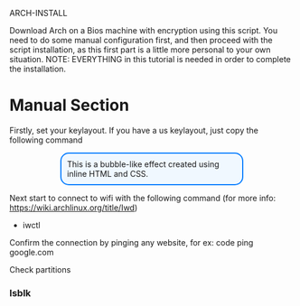   ARCH-INSTALL

Download Arch on a Bios machine with encryption using this script.
You need to do some manual configuration first, and then proceed with the script installation, as this first part is a little more personal to your own situation.
NOTE: EVERYTHING in this tutorial is needed in order to complete the installation.


# Manual Section
Firstly, set your keylayout. If you have a us keylayout, just copy the following command
<div style="border: 2px solid #007bff; border-radius: 15px; padding: 10px; background-color: #f0f8ff; max-width: 300px; margin: 10px auto;">
  This is a bubble-like effect created using inline HTML and CSS.
</div>

Next start to connect to wifi with the following command (for more info: https://wiki.archlinux.org/title/Iwd)
* iwctl

Confirm the connection by pinging any website, for ex: 
code ping google.com

Check partitions
### lsblk




